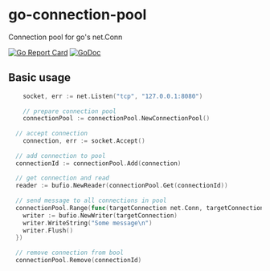 # go-connection-pool

Connection pool for go's net.Conn

[![Go Report Card](https://goreportcard.com/badge/github.com/sokil/go-connection-pool)](https://goreportcard.com/report/github.com/sokil/go-connection-pool)
[![GoDoc](https://godoc.org/github.com/sokil/go-connection-pool?status.svg)](https://godoc.org/github.com/sokil/go-connection-pool)

## Basic usage

```go
	socket, err := net.Listen("tcp", "127.0.0.1:8080")
  
	// prepare connection pool
	connectionPool := connectionPool.NewConnectionPool()
  
  // accept connection
	connection, err := socket.Accept()
    
  // add connection to pool
  connectionId := connectionPool.Add(connection)
  
  // get connection and read
  reader := bufio.NewReader(connectionPool.Get(connectionId))
  
  // send message to all connections in pool
  connectionPool.Range(func(targetConnection net.Conn, targetConnectionId int) {
    writer := bufio.NewWriter(targetConnection)
    writer.WriteString("Some message\n")
    writer.Flush()
  })
      
  // remove connection from bool
  connectionPool.Remove(connectionId)
```
